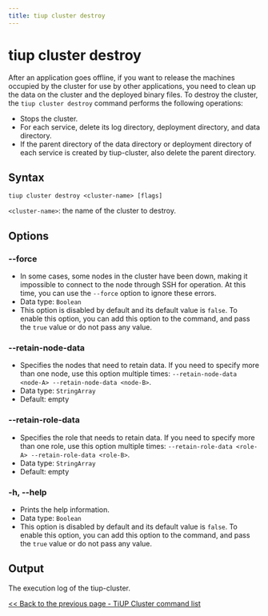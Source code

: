 ```yaml
---
title: tiup cluster destroy
---
```


# tiup cluster destroy

After an application goes offline, if you want to release the machines occupied by the cluster for use by other applications, you need to clean up the data on the cluster and the deployed binary files. To destroy the cluster, the `tiup cluster destroy` command performs the following operations:

- Stops the cluster.
- For each service, delete its log directory, deployment directory, and data directory.
- If the parent directory of the data directory or deployment directory of each service is created by tiup-cluster, also delete the parent directory.

## Syntax

```shell
tiup cluster destroy <cluster-name> [flags]
```

`<cluster-name>`: the name of the cluster to destroy.

## Options

### --force

- In some cases, some nodes in the cluster have been down, making it impossible to connect to the node through SSH for operation. At this time, you can use the `--force` option to ignore these errors.
- Data type: `Boolean`
- This option is disabled by default and its default value is `false`. To enable this option, you can add this option to the command, and pass the `true` value or do not pass any value.

### --retain-node-data

- Specifies the nodes that need to retain data. If you need to specify more than one node, use this option multiple times: `--retain-node-data <node-A> --retain-node-data <node-B>`.
- Data type: `StringArray`
- Default: empty

### --retain-role-data

- Specifies the role that needs to retain data. If you need to specify more than one role, use this option multiple times: `--retain-role-data <role-A> --retain-role-data <role-B>`.
- Data type: `StringArray`
- Default: empty

### -h, --help

- Prints the help information.
- Data type: `Boolean`
- This option is disabled by default and its default value is `false`. To enable this option, you can add this option to the command, and pass the `true` value or do not pass any value.

## Output

The execution log of the tiup-cluster.

[<< Back to the previous page - TiUP Cluster command list](/tiup/tiup-component-cluster.md#command-list)
